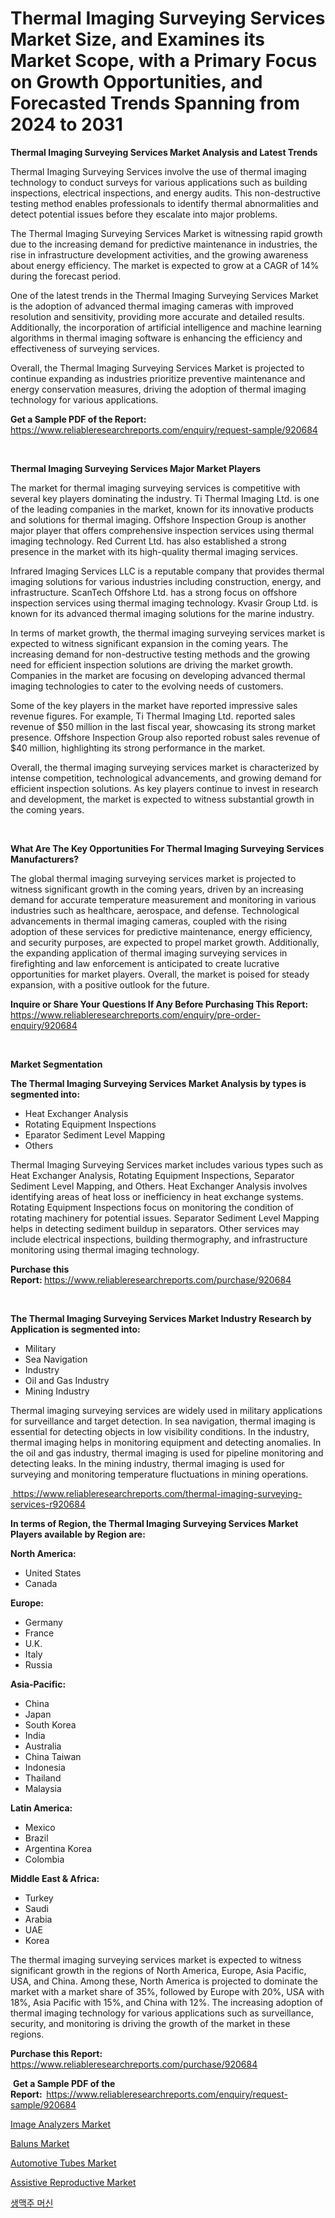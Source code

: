 <p><h1>Thermal Imaging Surveying Services Market Size, and Examines its Market Scope, with a Primary Focus on Growth Opportunities, and Forecasted Trends Spanning from 2024 to 2031</h1></p><p><strong>Thermal Imaging Surveying Services Market Analysis and Latest Trends</strong></p>
<p><p>Thermal Imaging Surveying Services involve the use of thermal imaging technology to conduct surveys for various applications such as building inspections, electrical inspections, and energy audits. This non-destructive testing method enables professionals to identify thermal abnormalities and detect potential issues before they escalate into major problems.</p><p>The Thermal Imaging Surveying Services Market is witnessing rapid growth due to the increasing demand for predictive maintenance in industries, the rise in infrastructure development activities, and the growing awareness about energy efficiency. The market is expected to grow at a CAGR of 14% during the forecast period.</p><p>One of the latest trends in the Thermal Imaging Surveying Services Market is the adoption of advanced thermal imaging cameras with improved resolution and sensitivity, providing more accurate and detailed results. Additionally, the incorporation of artificial intelligence and machine learning algorithms in thermal imaging software is enhancing the efficiency and effectiveness of surveying services.</p><p>Overall, the Thermal Imaging Surveying Services Market is projected to continue expanding as industries prioritize preventive maintenance and energy conservation measures, driving the adoption of thermal imaging technology for various applications.</p></p>
<p><strong>Get a Sample PDF of the Report:&nbsp;</strong> <a href="https://www.reliableresearchreports.com/enquiry/request-sample/920684">https://www.reliableresearchreports.com/enquiry/request-sample/920684</a></p>
<p>&nbsp;</p>
<p><strong>Thermal Imaging Surveying Services Major Market Players</strong></p>
<p><p>The market for thermal imaging surveying services is competitive with several key players dominating the industry. Ti Thermal Imaging Ltd. is one of the leading companies in the market, known for its innovative products and solutions for thermal imaging. Offshore Inspection Group is another major player that offers comprehensive inspection services using thermal imaging technology. Red Current Ltd. has also established a strong presence in the market with its high-quality thermal imaging services.</p><p>Infrared Imaging Services LLC is a reputable company that provides thermal imaging solutions for various industries including construction, energy, and infrastructure. ScanTech Offshore Ltd. has a strong focus on offshore inspection services using thermal imaging technology. Kvasir Group Ltd. is known for its advanced thermal imaging solutions for the marine industry.</p><p>In terms of market growth, the thermal imaging surveying services market is expected to witness significant expansion in the coming years. The increasing demand for non-destructive testing methods and the growing need for efficient inspection solutions are driving the market growth. Companies in the market are focusing on developing advanced thermal imaging technologies to cater to the evolving needs of customers.</p><p>Some of the key players in the market have reported impressive sales revenue figures. For example, Ti Thermal Imaging Ltd. reported sales revenue of $50 million in the last fiscal year, showcasing its strong market presence. Offshore Inspection Group also reported robust sales revenue of $40 million, highlighting its strong performance in the market.</p><p>Overall, the thermal imaging surveying services market is characterized by intense competition, technological advancements, and growing demand for efficient inspection solutions. As key players continue to invest in research and development, the market is expected to witness substantial growth in the coming years.</p></p>
<p>&nbsp;</p>
<p><strong>What Are The Key Opportunities For Thermal Imaging Surveying Services Manufacturers?</strong></p>
<p><p>The global thermal imaging surveying services market is projected to witness significant growth in the coming years, driven by an increasing demand for accurate temperature measurement and monitoring in various industries such as healthcare, aerospace, and defense. Technological advancements in thermal imaging cameras, coupled with the rising adoption of these services for predictive maintenance, energy efficiency, and security purposes, are expected to propel market growth. Additionally, the expanding application of thermal imaging surveying services in firefighting and law enforcement is anticipated to create lucrative opportunities for market players. Overall, the market is poised for steady expansion, with a positive outlook for the future.</p></p>
<p><strong>Inquire or Share Your Questions If Any Before Purchasing This Report:</strong> <a href="https://www.reliableresearchreports.com/enquiry/pre-order-enquiry/920684">https://www.reliableresearchreports.com/enquiry/pre-order-enquiry/920684</a></p>
<p>&nbsp;</p>
<p><strong>Market Segmentation</strong></p>
<p><strong>The Thermal Imaging Surveying Services Market Analysis by types is segmented into:</strong></p>
<p><ul><li>Heat Exchanger Analysis</li><li>Rotating Equipment Inspections</li><li>Eparator Sediment Level Mapping</li><li>Others</li></ul></p>
<p><p>Thermal Imaging Surveying Services market includes various types such as Heat Exchanger Analysis, Rotating Equipment Inspections, Separator Sediment Level Mapping, and Others. Heat Exchanger Analysis involves identifying areas of heat loss or inefficiency in heat exchange systems. Rotating Equipment Inspections focus on monitoring the condition of rotating machinery for potential issues. Separator Sediment Level Mapping helps in detecting sediment buildup in separators. Other services may include electrical inspections, building thermography, and infrastructure monitoring using thermal imaging technology.</p></p>
<p><strong>Purchase this Report:&nbsp;</strong><a href="https://www.reliableresearchreports.com/purchase/920684">https://www.reliableresearchreports.com/purchase/920684</a></p>
<p>&nbsp;</p>
<p><strong>The Thermal Imaging Surveying Services Market Industry Research by Application is segmented into:</strong></p>
<p><ul><li>Military</li><li>Sea Navigation</li><li>Industry</li><li>Oil and Gas Industry</li><li>Mining Industry</li></ul></p>
<p><p>Thermal imaging surveying services are widely used in military applications for surveillance and target detection. In sea navigation, thermal imaging is essential for detecting objects in low visibility conditions. In the industry, thermal imaging helps in monitoring equipment and detecting anomalies. In the oil and gas industry, thermal imaging is used for pipeline monitoring and detecting leaks. In the mining industry, thermal imaging is used for surveying and monitoring temperature fluctuations in mining operations.</p></p>
<p><a href="https://www.reliableresearchreports.com/thermal-imaging-surveying-services-r920684">&nbsp;https://www.reliableresearchreports.com/thermal-imaging-surveying-services-r920684</a></p>
<p><strong>In terms of Region, the Thermal Imaging Surveying Services Market Players available by Region are:</strong></p>
<p>
    <p> <strong> North America: </strong>
        <ul>
            <li>United States</li>
            <li>Canada</li>
        </ul>
        </p> 
    <p> <strong> Europe: </strong>
        <ul>
            <li>Germany</li>
            <li>France</li>
            <li>U.K.</li>
            <li>Italy</li>
            <li>Russia</li>
        </ul>
        </p> 
    <p> <strong> Asia-Pacific: </strong>
        <ul>
            <li>China</li>
            <li>Japan</li>
            <li>South Korea</li>
            <li>India</li>
            <li>Australia</li>
            <li>China Taiwan</li>
            <li>Indonesia</li>
            <li>Thailand</li>
            <li>Malaysia</li>
        </ul>
        </p> 
    <p> <strong> Latin America: </strong>
        <ul>
            <li>Mexico</li>
            <li>Brazil</li>
            <li>Argentina Korea</li>
            <li>Colombia</li>
        </ul>
        </p> 
    <p> <strong> Middle East & Africa: </strong>
        <ul>
            <li>Turkey</li>
            <li>Saudi</li>
            <li>Arabia</li>
            <li>UAE</li>
            <li>Korea</li>
        </ul>
    </p>
    </p>
<p><p>The thermal imaging surveying services market is expected to witness significant growth in the regions of North America, Europe, Asia Pacific, USA, and China. Among these, North America is projected to dominate the market with a market share of 35%, followed by Europe with 20%, USA with 18%, Asia Pacific with 15%, and China with 12%. The increasing adoption of thermal imaging technology for various applications such as surveillance, security, and monitoring is driving the growth of the market in these regions.</p></p>
<p><strong>Purchase this Report: </strong><a href="https://www.reliableresearchreports.com/purchase/920684">https://www.reliableresearchreports.com/purchase/920684</a></p>
<p>&nbsp;<strong>Get a Sample PDF of the Report:&nbsp;&nbsp;</strong><a href="https://www.reliableresearchreports.com/enquiry/request-sample/920684">https://www.reliableresearchreports.com/enquiry/request-sample/920684</a></p>
<p><strong></strong></p>
<p><p><a href="https://medium.com/@susanwest38/insights-into-the-image-analyzers-industry-market-financial-status-market-size-and-revenue-0ec5d3372b56">Image Analyzers Market</a></p><p><a href="https://www.linkedin.com/pulse/baluns-market-global-regional-analysis-focus-region-country-level-dmi5e?trackingId=%2Fnt4X3gNRkeuGoESI50PRg%3D%3D">Baluns Market</a></p><p><a href="https://www.linkedin.com/pulse/strategic-insights-global-automotive-tubes-market-trends-xz0pc?trackingId=Ds99dKCmTAuLxw0AIsDhuQ%3D%3D">Automotive Tubes Market</a></p><p><a href="https://github.com/angelajermaine/Market-Research-Report-List-4/blob/main/assistive-reproductive-market.md">Assistive Reproductive Market</a></p><p><a href="https://medium.com/@gabrielblanda5656/%EC%84%B8%EA%B3%84-%EB%93%9C%EB%9E%98%ED%94%84%ED%8A%B8-%EB%A7%A5%EC%A3%BC-%EA%B8%B0%EA%B3%84-%EC%8B%9C%EC%9E%A5-%ED%98%84%ED%99%A9-2024-2031-%EB%B0%8F-%EC%A7%80%EC%97%AD-%EC%A0%9C%ED%92%88-%EB%B0%8F-%EC%B5%9C%EC%A2%85-%EC%82%AC%EC%9A%A9%EB%B3%84-%EC%98%88%EC%B8%A1-f8c70f334f11">생맥주 머신</a></p></p>